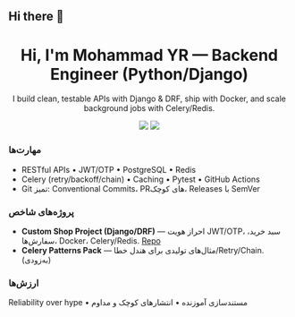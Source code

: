 ## Hi there 👋
<h1 align="center">Hi, I'm Mohammad YR — Backend Engineer (Python/Django)</h1>

<p align="center">
I build clean, testable APIs with Django & DRF, ship with Docker, and scale background jobs with Celery/Redis.
</p>

<p align="center">
<a href="https://github.com/MohammadYR?tab=repositories"><img src="https://img.shields.io/badge/Focus-Django%20%7C%20DRF%20%7C%20Docker%20%7C%20Celery-1"/></a>
<a href="mailto:you@example.com"><img src="https://img.shields.io/badge/Contact-Email-informational"/></a>
</p>

### مهارت‌ها
- RESTful APIs • JWT/OTP • PostgreSQL • Redis
- Celery (retry/backoff/chain) • Caching • Pytest • GitHub Actions
- Git تمیز: Conventional Commits، PRهای کوچک، Releases با SemVer

### پروژه‌های شاخص
- **Custom Shop Project (Django/DRF)** — احراز هویت JWT/OTP، سبد خرید، سفارش‌ها، Docker، Celery/Redis. [Repo](https://github.com/MohammadYR/Custom-Shop-Project)
- **Celery Patterns Pack** — مثال‌های تولیدی برای هندل خطا/Retry/Chain. (به‌زودی)

### ارزش‌ها
Reliability over hype • مستندسازی آموزنده • انتشارهای کوچک و مداوم

<!--
**MohammadYR/MohammadYR** is a ✨ _special_ ✨ repository because its `README.md` (this file) appears on your GitHub profile.

Here are some ideas to get you started:

- 🔭 I’m currently working on ...
- 🌱 I’m currently learning ...
- 👯 I’m looking to collaborate on ...
- 🤔 I’m looking for help with ...
- 💬 Ask me about ...
- 📫 How to reach me: ...
- 😄 Pronouns: ...
- ⚡ Fun fact: ...
-->
